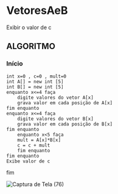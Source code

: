 # VetoresAeB
Exibir o valor de c
##  ALGORITMO
###  Início
	int x=0 , c=0 , mult=0
	int A[] = new int [5]
	int B[] = new int [5]
	enquanto x<=4 faça
		digite valores do vetor A[x]
		grava valor em cada posição de A[x]
	fim enquanto
	enquanto x<=4 faça
		digite valores do vetor B[x]
		grava valor em cada posição de B[x]
	fim enquanto
		enquanto x<5 faça
		mult = A[x]*B[x]
		c = c + mult
		fim enquanto
	fim enquanto
	Exibe valor de c
fim

![Captura de Tela (76)](https://user-images.githubusercontent.com/64235507/173460015-f0daff06-faf3-4f22-9b87-44269ed3d29c.png)
